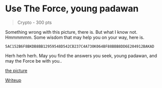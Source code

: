 # Use The Force, young padawan
> Crypto - 300 pts

Something wrong with this picture, there is. But what I know not. Hmmmmmm.
Some wisdom that may help you on your way, here is.  

```
5AC152B6F8BKDB8BB12959548D542CB237C4A730K064BF88BBB8DD6E204912BAKAD
```

Herh herh herh. May you find the answers you seek, young padawan, and may the Force be with you..

[the picture](../%20dog_picture)


[Writeup](./writeup.md)

